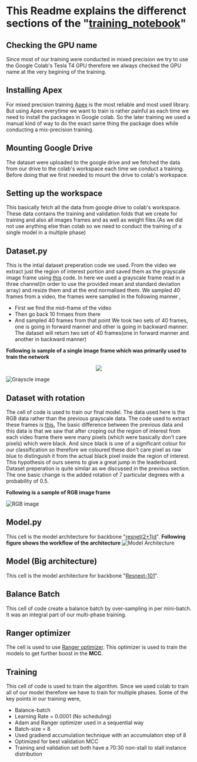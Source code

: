 # This Readme explains the differenct sections of the "[training_notebook](https://github.com/iampartho/Alzheimers-Stall-Catchers/blob/master/Image%20Based%20Approach/training_notebook.ipynb)"

## Checking the GPU name
Since most of our training were conducted in mixed precision we try to use the Google Colab's Tesla T4 GPU therefore we always checked the GPU name at the very begining of the training.
## Installing Apex
For mixed precision training [Apex](https://developer.nvidia.com/blog/apex-pytorch-easy-mixed-precision-training/) is the most reliable and most used library. But using Apex everytime we want to train is rather painful as each time we need to install the packages in Google colab. So the later training we used a manual kind of way to do the exact same thing the package does while conducting a mix-precision training.

## Mounting Google Drive

The dataset were uploaded to the google drive and we fetched the data from our drive to the colab's workspace each time we conduct a training. Before doing that we first needed to mount the drive to colab's workspace.

## Setting up the workspace

This basically fetch all the data from google drive to colab's workspace. These data contains the training and validation folds that we create for training and also all images frames and as well as weight files.(As we did not use anything else than colab so we need to conduct the training of a single model in a multiple phase)

## Dataset.py

This is the intial dataset preperation code we used. From the video we extract just the region of interest portion and saved them as the grayscale image frame using [this](https://github.com/iampartho/Alzheimers-Stall-Catchers/blob/master/Image%20Based%20Approach/extract_frames.py) code. In here we used a grayscale frame read in a three channel(in order to use the provided mean and standard deviation array) and resize them and at the end normalised them. We sampled 40 frames from a video, the frames were sampled in the following manner , 
* First we find the mid-frame of the video
* Then go back 10 frmaes from there
* And sampled 40 frames from that point
We took two sets of 40 frames, one is going in forward manner and other is going in backward manner. The dataset will return two set of 40 frames(one in forward manner and another in backward manner) 

**Following is sample of a single image frame which was primarily used to train the network**

<center><img src="https://github.com/iampartho/Alzheimers-Stall-Catchers/blob/master/Image%20Based%20Approach/51.jpg" /></center>

![Grayscle image](https://github.com/iampartho/Alzheimers-Stall-Catchers/blob/master/Image%20Based%20Approach/51.jpg)

## Dataset with rotation

The cell of code is used to train our final model. The data used here is the RGB data rather than the previous grayscale data. The code used to extract these frames is [this.](https://github.com/iampartho/Alzheimers-Stall-Catchers/blob/master/Image%20Based%20Approach/extract_frames_new.py) The basic difference between the previous data and this data is that we saw that after croping out the region of interest from each video frame there were many pixels (which were basically don't care pixels) which were black. And since black is one of a significant colour for our classification so therefore we coloured these don't care pixel as raw blue to distinguish it from the actual black pixel inside the region of interest. This hypothesis of ours seems to give a great jump in the leaderboard. Dataset preperation is quite similar as we discussed in the previous section. The one basic change is the added rotation of 7 particular degrees with a probability of 0.5. 

**Following is a sample of RGB image frame**

![RGB image](https://github.com/iampartho/Alzheimers-Stall-Catchers/blob/master/Image%20Based%20Approach/50.jpg)

## Model.py

This cell is the model architecture for backbone "[resnet(2+1)d](https://arxiv.org/abs/1711.11248)". 
**Following figure shows the workflow of the architecture**
![Model Architecture](https://github.com/iampartho/Alzheimers-Stall-Catchers/blob/master/Image%20Based%20Approach/Model%20architecture.jpg)

## Model (Big architecture)

This cell is the model architecture for backbone "[Resnext-101](https://arxiv.org/abs/1711.09577)".

## Balance Batch

This cell of code create a balance batch by over-sampling in per mini-batch. It was an integral part of our multi-phase training.

## Ranger optimizer

The cell is used to use [Ranger optimizer](https://github.com/lessw2020/Ranger-Deep-Learning-Optimizer). This optimizer is used to train the models to get further boost in the **MCC**.

## Training
This cell of code is used to train the algorithm. Since we used colab to train all of our model therefore we have to train for multiple phases. Some of the key points in our training were,
* Balance-batch
* Learning Rate = 0.0001 (No scheduling)
* Adam and Ranger optimizer used in a sequential way
* Batch-size = 8
* Used gradiend accumulation technique with an accumulation step of 8
* Optimized for best validation MCC
* Training and validation set both have a 70:30 non-stall to stall instance distribution 

